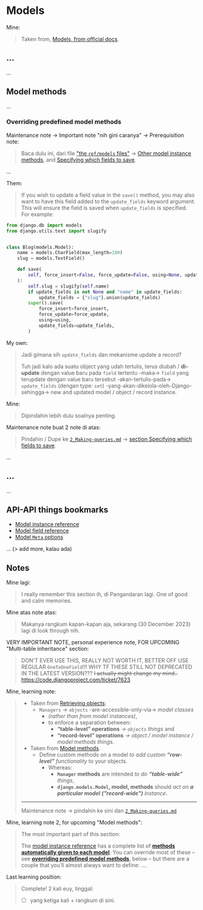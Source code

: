 # Models

Mine:
> Taken from, [Models, from official docs](https://docs.djangoproject.com/en/5.0/topics/db/models/).

## ...

...

## Model methods

...

### Overriding predefined model methods

Maintenance note -> Important note "nih gini caranya" -> Prerequisition note:
> Baca dulu ini, dari file ["the `ref/models` files"](...) -> [Other model instance methods](...), and [Specifying which fields to save](...).

...

Them:
> If you wish to update a field value in the `save()` method, you may also want to have this field added to the `update_fields` keyword argument. This will ensure the field is saved when `update_fields` is specified. For example:

```python
from django.db import models
from django.utils.text import slugify


class Blog(models.Model):
    name = models.CharField(max_length=100)
    slug = models.TextField()

    def save(
        self, force_insert=False, force_update=False, using=None, update_fields=None
    ):
        self.slug = slugify(self.name)
        if update_fields is not None and "name" in update_fields:
            update_fields = {"slug"}.union(update_fields)
        super().save(
            force_insert=force_insert,
            force_update=force_update,
            using=using,
            update_fields=update_fields,
        )
```

My own:
> Jadi gimana sih `update_fields` dan mekanisme update a record?
> 
> Tuh jadi kalo ada suatu object yang udah tertulis, terus diubah / **di-update** dengan value baru pada `field` tertentu -maka-> `field` yang terupdate dengan value baru tersebut -akan-tertulis-pada-> `update_fields` (dengan type: `set`) -yang-akan-dikelola-oleh-Django-sehingga-> new and updated model / object / record instance.

Mine:
> Dipindahin lebih dulu soalnya penting.

Maintenance note buat 2 note di atas:
> Pindahin / Dupe ke [`2_Making-queries.md`](2_Making-queries.md) -> [section Specifying which fields to save](https://docs.djangoproject.com/en/5.0/ref/models/instances/#specifying-which-fields-to-save).

...

## ...

...

## API-API things bookmarks

- [Model instance reference](https://docs.djangoproject.com/en/5.0/ref/models/instances/)
- [Model field reference](https://docs.djangoproject.com/en/5.0/ref/models/fields/)
- [Model `Meta` options](https://docs.djangoproject.com/en/5.0/ref/models/options/)

... (> add more, kalau ada)

## Notes

Mine lagi:
> I really remember this section ih, di Pangandaran lagi. One of good and calm memories.

Mine atas note atas:
> Makanya rangkum kapan-kapan aja, sekarang (30 December 2023) lagi di look through nih.

VERY IMPORTANT NOTE, personal experience note, FOR UPCOMING "Multi-table inheritance" section:
> DON'T EVER USE THIS, REALLY NOT WORTH IT, BETTER OFF USE REGULAR `OneToOneField`!!! WHY TF THESE STILL NOT DEPRECATED IN THE LATEST VERSION??? ~~I actually might change my mind..~~ <https://code.djangoproject.com/ticket/7623>

Mine, learning note:
> - Taken from [Retrieving objects](https://docs.djangoproject.com/en/5.0/topics/db/queries/#retrieving-objects):
>   - `Managers` -> `objects` -are-accessible-only-via-> _model classes_
>     - _(rather than from model instances)_, 
>     - to enforce a separation between:
>       - **“table-level” operations** _-> `objects` things_ and
>       - **“record-level” operations** _-> object / model instance / model methods things_.
> - Taken from [Model methods](https://docs.djangoproject.com/en/5.0/topics/db/models/#model-methods).
>   - Define custom methods on a model _to add custom **“row-level”** functionality_ to your objects. 
>     - Whereas:
>       - **`Manager` methods** are intended _to do **“table-wide”** things_, 
>       - **`django.models.Model`, model, methods** should _act on **a particular model** **("record-wide")** instance_.
> ---
> Maintenance note -> pindahin ke sini dan [`2_Making-queries.md`](2_Making-queries.md)

Mine, learning note 2, for upcoming "Model methods":
> The most important part of this section:
>
> The [model instance reference](https://docs.djangoproject.com/en/5.0/ref/models/instances/) has a complete list of [**methods automatically given to each model**](https://docs.djangoproject.com/en/5.0/ref/models/instances/#model-instance-methods). You can override most of these – see [**overriding predefined model methods**](https://docs.djangoproject.com/en/5.0/topics/db/models/#overriding-predefined-model-methods), below – but there are a couple that you’ll almost always want to define: ....

Last learning position:
> Complete! 2 kali euy, tinggal:
> - [ ] yang ketiga kali + rangkum di sini.
